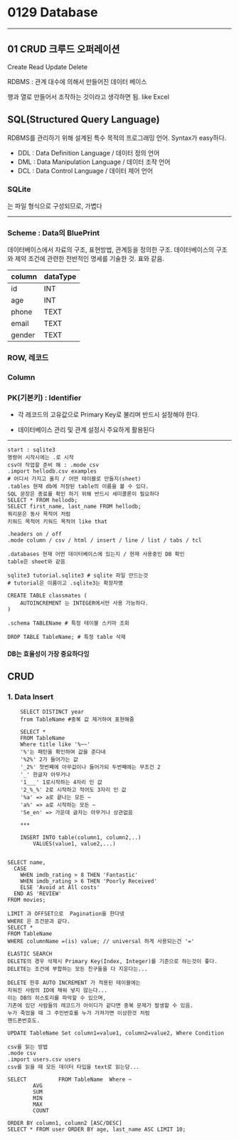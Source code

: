 # 0129 Database

***

## 01 CRUD 크루드 오퍼레이션

Create Read Update Delete

RDBMS : 관계 대수에 의해서 만들어진 데이터 베이스

행과 열로 만들어서 조작하는 것이라고 생각하면 됨. like Excel

## SQL(Structured Query Language)

RDBMS를 관리하기 위해 설계된 특수 목적의 프로그래밍 언어. Syntax가 easy하다.

* DDL : Data Definition Language / 데이터 정의 언어
* DML : Data Manipulation Language / 데이터 조작 언어
* DCL : Data Control Language / 데이터 제어 언어



### SQLite

는 파일 형식으로 구성되므로, 가볍다

***

### Scheme : Data의 BluePrint

데이터베이스에서 자료의 구조, 표현방법, 관계등을 정의한 구조. 데이터베이스의 구조와 제약 조건에 관련한 전반적인 명세를 기술한 것. 표와 같음.

| column | dataType |
| ------ | -------- |
| id     | INT      |
| age    | INT      |
| phone  | TEXT     |
| email  | TEXT     |
| gender | TEXT     |

### ROW, 레코드

### Column

### PK(기본키) : Identifier

* 각 레코드의 고유값으로 Primary Key로 불리며 반드시 설정해야 한다.

* 데이터베이스 관리 및 관계 설정시 주요하게 활용된다

***

```SQLITE
start : sqlite3
명령어 시작시에는 .로 시작
csv야 작업할 준비 해 : .mode csv
.import hellodb.csv examples
# 어디서 가지고 올지 / 어떤 테이블로 만들지(sheet)
.tables 현재 db에 저장된 table의 이름을 볼 수 있다.
SQL 문장은 종료를 확인 하기 위해 반드시 세미콜론이 필요하다
SELECT * FROM hellodb;
SELECT first_name, last_name FROM hellodb;
쿼리문은 동사 목적어 처럼
키워드 목적어 키워드 목적어 like that

.headers on / off
.mode column / csv / html / insert / line / list / tabs / tcl

.databases 현재 어떤 데이터베이스에 있는지 / 현재 사용중인 DB 확인
table은 sheet와 같음

sqlite3 tutorial.sqlite3 # sqlite 파일 만드는것
# tutorial은 이름이고 .sqlite3는 확장자명

CREATE TABLE classmates (
	AUTOINCREMENT 는 INTEGER에서만 사용 가능하다.
)

.schema TABLEName # 특정 테이블 스키마 조회

DROP TABLE TableName; # 특정 table 삭제
```

#### DB는 효율성이 가장 중요하다잉





## CRUD

### 1. Data Insert

```SQLite
	SELECT DISTINCT year
	from TableName #중복 값 제거하여 표현해줌
	
	SELECT *
	FROM TableName
	Where title like '%~~'
	'%'는 패턴을 확인하여 값을 준다네
	'%2%' 2가 들어가는 값
	'_2%' 첫번째에 아무값이나 들어가되 두번째에는 무조건 2
	'_' 한글자 아무거나
	'1___' 1로시작하는 4자리 인 값
	'2_%_%' 2로 시작하고 적어도 3자리 인 값
	'%a' => a로 끝나는 모든 ~
	'a%' => a로 시작하는 모든 ~
	'Se_en' => 가운데 글자는 아무거나 상관없음
	
	***
	
	INSERT INTO table(column1, column2,..)
		VALUES(value1, value2,...)
	
```

```SQlite
SELECT name,
  CASE
    WHEN imdb_rating > 8 THEN 'Fantastic'
    WHEN imdb_rating > 6 THEN 'Poorly Received'
    ELSE 'Avoid at All costs'
  END AS 'REVIEW'
FROM movies;
```

```sqlite
LIMIT 과 OFFSET으로  Pagination을 한다넹
WHERE 은 조건문과 같다.
SELECT *
FROM TableName
WHERE columnName =(is) value; // universal 하게 사용되는건 '='
```

```SQLITE
ELASTIC SEARCH
DELETE의 경우 삭제시 Primary Key(Index, Integer)를 기준으로 하는것이 좋다.
DELETE는 조건에 부합하는 모든 친구들을 다 지운다는...
```

```sqlite
DELETE 한후 AUTO INCREMENT 가 적용된 테이블에는
지워진 사람의 ID에 채워 넣지 않는다...
이는 DB의 히스토리를 파악할 수 있으며, 
기존에 있던 사람들의 레코드가 아이디가 같다면 중복 문제가 발생할 수 있음.
누가 죽었을 때 그 주민번호를 누가 가져가면 이상한것 처럼
핸드폰번호도.
```

```SQLITE
UPDATE TableName Set column1=value1, column2=value2, Where Condition
```

```sqlite
csv를 읽는 방법
.mode csv
.import users.csv users
csv를 읽을 때 모든 데이터 타입을 text로 읽는당...
```

```SQLI
SELECT			FROM TableName	Where ~
		AVG
		SUM
		MIN
		MAX
		COUNT
```

```SQLite
ORDER BY column1, column2 [ASC/DESC]
SELECT * FROM user ORDER BY age, last_name ASC LIMIT 10;
```

